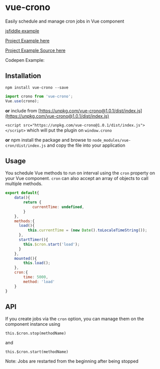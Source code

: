# vue-crono

Easily schedule and manage cron jobs in Vue component

[jsfiddle example](https://jsfiddle.net/brianrosamilia/7fq4nrbe/1/)

[Project Example here](https://brianrosamilia.github.io/vue-crono/)

[Project Example Source here](https://github.com/BrianRosamilia/vue-crono/blob/master/src/app.vue)

Codepen Example:

## Installation

```
npm install vue-crono --save
```

```javascript
import crono from 'vue-crono';
Vue.use(crono);
```

**or** include from [https://unpkg.com/vue-crono@1.0.1/dist/index.js](https://unpkg.com/vue-crono@1.0.1/dist/index.js)

`<script src="https://unpkg.com/vue-crono@1.0.1/dist/index.js"></script>` which will put the plugin on `window.crono`

**or** npm install the package and browse to `node_modules/vue-cron/dist/index.js` and copy the file into your application

## Usage

You schedule Vue methods to run on interval using the `cron` property on your Vue component.  `cron` can also accept an array of objects to call multiple methods.

```javascript
export default{
    data(){
        return {
            currentTime: undefined,
        }
    },
    methods:{
      load(){
          this.currentTime = (new Date().toLocaleTimeString());
      },
      startTimer(){
        this.$cron.start('load');
      }
    },
    mounted(){
        this.load();
    },
    cron:{
        time: 5000,
        method: 'load'
    }
}
```

## API

If you create jobs via the `cron` option, you can manage them on the component instance using

`this.$cron.stop(methodName)`

and

`this.$cron.start(methodName)`

Note: Jobs are restarted from the beginning after being stopped